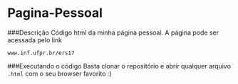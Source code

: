 # Pagina-Pessoal
###Descrição
Código html da minha página pessoal. A página pode ser acessada pelo link
```
www.inf.ufpr.br/ers17
```
###Executando o código
Basta clonar o repositório e abrir qualquer arquivo `.html` com o seu browser favorito :)
